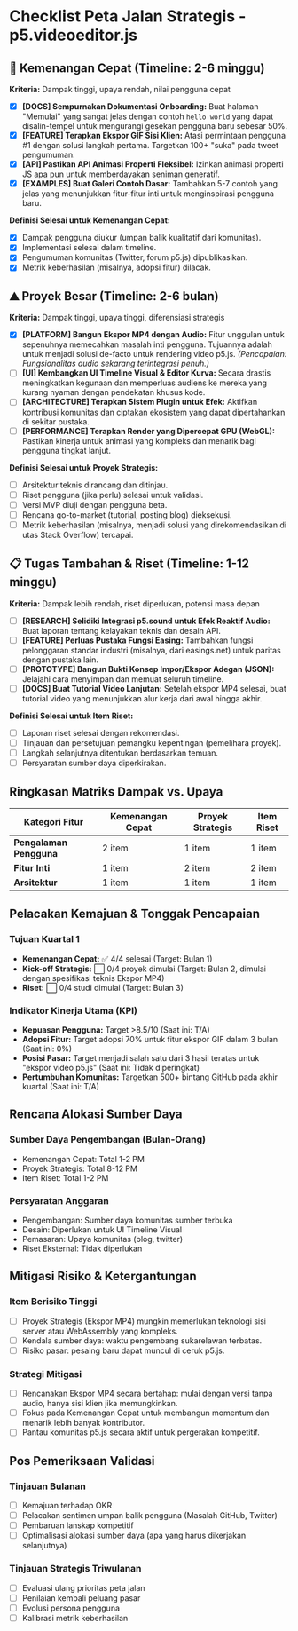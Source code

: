 # Checklist Peta Jalan Strategis - p5.videoeditor.js

## 🥇 Kemenangan Cepat (Timeline: 2-6 minggu)
**Kriteria:** Dampak tinggi, upaya rendah, nilai pengguna cepat

- [x] **[DOCS] Sempurnakan Dokumentasi Onboarding:** Buat halaman "Memulai" yang sangat jelas dengan contoh `hello world` yang dapat disalin-tempel untuk mengurangi gesekan pengguna baru sebesar 50%.
- [x] **[FEATURE] Terapkan Ekspor GIF Sisi Klien:** Atasi permintaan pengguna #1 dengan solusi langkah pertama. Targetkan 100+ "suka" pada tweet pengumuman.
- [x] **[API] Pastikan API Animasi Properti Fleksibel:** Izinkan animasi properti JS apa pun untuk memberdayakan seniman generatif.
- [x] **[EXAMPLES] Buat Galeri Contoh Dasar:** Tambahkan 5-7 contoh yang jelas yang menunjukkan fitur-fitur inti untuk menginspirasi pengguna baru.

**Definisi Selesai untuk Kemenangan Cepat:**
- [x] Dampak pengguna diukur (umpan balik kualitatif dari komunitas).
- [x] Implementasi selesai dalam timeline.
- [x] Pengumuman komunitas (Twitter, forum p5.js) dipublikasikan.
- [x] Metrik keberhasilan (misalnya, adopsi fitur) dilacak.

## ⛰️ Proyek Besar (Timeline: 2-6 bulan)
**Kriteria:** Dampak tinggi, upaya tinggi, diferensiasi strategis

- [x] **[PLATFORM] Bangun Ekspor MP4 dengan Audio:** Fitur unggulan untuk sepenuhnya memecahkan masalah inti pengguna. Tujuannya adalah untuk menjadi solusi de-facto untuk rendering video p5.js. *(Pencapaian: Fungsionalitas audio sekarang terintegrasi penuh.)*
- [ ] **[UI] Kembangkan UI Timeline Visual & Editor Kurva:** Secara drastis meningkatkan kegunaan dan memperluas audiens ke mereka yang kurang nyaman dengan pendekatan khusus kode.
- [ ] **[ARCHITECTURE] Terapkan Sistem Plugin untuk Efek:** Aktifkan kontribusi komunitas dan ciptakan ekosistem yang dapat dipertahankan di sekitar pustaka.
- [ ] **[PERFORMANCE] Terapkan Render yang Dipercepat GPU (WebGL):** Pastikan kinerja untuk animasi yang kompleks dan menarik bagi pengguna tingkat lanjut.

**Definisi Selesai untuk Proyek Strategis:**
- [ ] Arsitektur teknis dirancang dan ditinjau.
- [ ] Riset pengguna (jika perlu) selesai untuk validasi.
- [ ] Versi MVP diuji dengan pengguna beta.
- [ ] Rencana go-to-market (tutorial, posting blog) dieksekusi.
- [ ] Metrik keberhasilan (misalnya, menjadi solusi yang direkomendasikan di utas Stack Overflow) tercapai.

## 📋 Tugas Tambahan & Riset (Timeline: 1-12 minggu)
**Kriteria:** Dampak lebih rendah, riset diperlukan, potensi masa depan

- [ ] **[RESEARCH] Selidiki Integrasi p5.sound untuk Efek Reaktif Audio:** Buat laporan tentang kelayakan teknis dan desain API.
- [ ] **[FEATURE] Perluas Pustaka Fungsi Easing:** Tambahkan fungsi pelonggaran standar industri (misalnya, dari easings.net) untuk paritas dengan pustaka lain.
- [ ] **[PROTOTYPE] Bangun Bukti Konsep Impor/Ekspor Adegan (JSON):** Jelajahi cara menyimpan dan memuat seluruh timeline.
- [ ] **[DOCS] Buat Tutorial Video Lanjutan:** Setelah ekspor MP4 selesai, buat tutorial video yang menunjukkan alur kerja dari awal hingga akhir.

**Definisi Selesai untuk Item Riset:**
- [ ] Laporan riset selesai dengan rekomendasi.
- [ ] Tinjauan dan persetujuan pemangku kepentingan (pemelihara proyek).
- [ ] Langkah selanjutnya ditentukan berdasarkan temuan.
- [ ] Persyaratan sumber daya diperkirakan.

## Ringkasan Matriks Dampak vs. Upaya

| Kategori Fitur | Kemenangan Cepat | Proyek Strategis | Item Riset |
|------------------|------------|-------------------|----------------|
| **Pengalaman Pengguna** | 2 item | 1 item | 1 item |
| **Fitur Inti** | 1 item | 2 item | 2 item |
| **Arsitektur** | 1 item | 1 item | 1 item |

## Pelacakan Kemajuan & Tonggak Pencapaian

### Tujuan Kuartal 1
- **Kemenangan Cepat:** ✅ 4/4 selesai (Target: Bulan 1)
- **Kick-off Strategis:** ⬜ 0/4 proyek dimulai (Target: Bulan 2, dimulai dengan spesifikasi teknis Ekspor MP4)
- **Riset:** ⬜ 0/4 studi dimulai (Target: Bulan 3)

### Indikator Kinerja Utama (KPI)
- **Kepuasan Pengguna:** Target >8.5/10 (Saat ini: T/A)
- **Adopsi Fitur:** Target adopsi 70% untuk fitur ekspor GIF dalam 3 bulan (Saat ini: 0%)
- **Posisi Pasar:** Target menjadi salah satu dari 3 hasil teratas untuk "ekspor video p5.js" (Saat ini: Tidak diperingkat)
- **Pertumbuhan Komunitas:** Targetkan 500+ bintang GitHub pada akhir kuartal (Saat ini: T/A)

## Rencana Alokasi Sumber Daya

### Sumber Daya Pengembangan (Bulan-Orang)
- Kemenangan Cepat: Total 1-2 PM
- Proyek Strategis: Total 8-12 PM
- Item Riset: Total 1-2 PM

### Persyaratan Anggaran
- Pengembangan: Sumber daya komunitas sumber terbuka
- Desain: Diperlukan untuk UI Timeline Visual
- Pemasaran: Upaya komunitas (blog, twitter)
- Riset Eksternal: Tidak diperlukan

## Mitigasi Risiko & Ketergantungan

### Item Berisiko Tinggi
- [ ] Proyek Strategis (Ekspor MP4) mungkin memerlukan teknologi sisi server atau WebAssembly yang kompleks.
- [ ] Kendala sumber daya: waktu pengembang sukarelawan terbatas.
- [ ] Risiko pasar: pesaing baru dapat muncul di ceruk p5.js.

### Strategi Mitigasi
- [ ] Rencanakan Ekspor MP4 secara bertahap: mulai dengan versi tanpa audio, hanya sisi klien jika memungkinkan.
- [ ] Fokus pada Kemenangan Cepat untuk membangun momentum dan menarik lebih banyak kontributor.
- [ ] Pantau komunitas p5.js secara aktif untuk pergerakan kompetitif.

## Pos Pemeriksaan Validasi

### Tinjauan Bulanan
- [ ] Kemajuan terhadap OKR
- [ ] Pelacakan sentimen umpan balik pengguna (Masalah GitHub, Twitter)
- [ ] Pembaruan lanskap kompetitif
- [ ] Optimalisasi alokasi sumber daya (apa yang harus dikerjakan selanjutnya)

### Tinjauan Strategis Triwulanan
- [ ] Evaluasi ulang prioritas peta jalan
- [ ] Penilaian kembali peluang pasar
- [ ] Evolusi persona pengguna
- [ ] Kalibrasi metrik keberhasilan